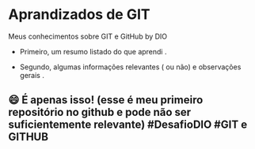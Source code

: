 # Aprandizados de GIT

Meus conhecimentos sobre GIT e GitHub by DIO

- Primeiro, um resumo listado do que aprendi .

- Segundo, algumas informações  relevantes ( ou não) e observações gerais .

  

##  :smile: É apenas isso! (esse é meu primeiro repositório no github e pode não ser suficientemente relevante) #DesafioDIO #GIT e GITHUB

